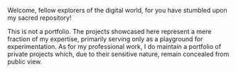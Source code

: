 Welcome, fellow explorers of the digital world, for you have stumbled upon my sacred repository!

This is not a portfolio. The projects showcased here represent a mere fraction of my expertise, primarily serving only as a playground for experimentation.
As for my professional work, I do maintain a portfolio of private projects which, due to their sensitive nature, remain concealed from public view.
